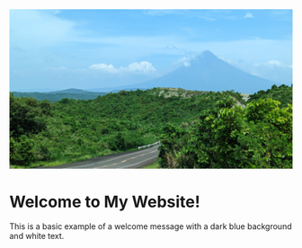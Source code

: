 <!DOCTYPE html>
<html lang="en">
<head>
    <meta charset="UTF-8">
    <meta name="viewport" content="width=device-width, initial-scale=1.0">
    <title>Welcome Page</title>
    <link rel="stylesheet" href="styles.css">
</head>
<body>
    <div class="banner">
        <img src="/banner1.jpg" alt="Mayon volcano in backdrop">
    </div>
    <div class="welcome-container">
        <h1>Welcome to My Website!</h1>
        <p>This is a basic example of a welcome message with a dark blue background and white text.</p>
    </div>
</body>
</html>
